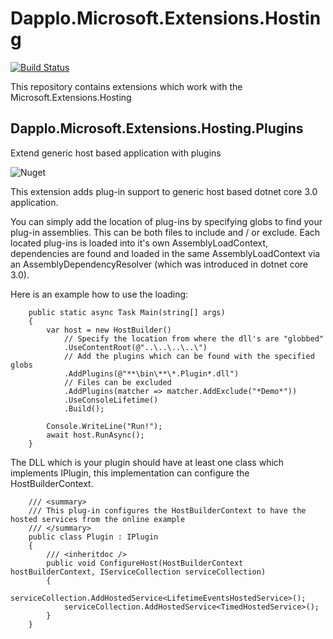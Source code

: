 # Dapplo.Microsoft.Extensions.Hosting

[![Build Status](https://dev.azure.com/Dapplo/Dapplo.Microsoft.Extensions.Hosting/_apis/build/status/dapplo.Dapplo.Microsoft.Extensions.Hosting?branchName=master)](https://dev.azure.com/Dapplo/Dapplo.Microsoft.Extensions.Hosting/_build/latest?definitionId=6&branchName=master)

This repository contains extensions which work with the Microsoft.Extensions.Hosting 


Dapplo.Microsoft.Extensions.Hosting.Plugins
--------------------------------------------
Extend generic host based application with plugins

![Nuget](https://img.shields.io/nuget/v/Dapplo.Microsoft.Extensions.Hosting.Plugins.svg)

This extension adds plug-in support to generic host based dotnet core 3.0 application.

You can simply add the location of plug-ins by specifying globs to find your plug-in assemblies.
This can be both files to include and / or exclude.
Each located plug-ins is loaded into it's own AssemblyLoadContext, dependencies are found and loaded in the same AssemblyLoadContext via an AssemblyDependencyResolver (which was introduced in dotnet core 3.0).

Here is an example how to use the loading:
```
    public static async Task Main(string[] args)
    {
        var host = new HostBuilder()
            // Specify the location from where the dll's are "globbed"
            .UseContentRoot(@"..\..\..\..\")
            // Add the plugins which can be found with the specified globs
            .AddPlugins(@"**\bin\**\*.Plugin*.dll")
            // Files can be excluded
            .AddPlugins(matcher => matcher.AddExclude("*Demo*"))
            .UseConsoleLifetime()
            .Build();

        Console.WriteLine("Run!");
        await host.RunAsync();
    }
```

The DLL which is your plugin should have at least one class which implements IPlugin, this implementation can configure the HostBuilderContext.
```
    /// <summary>
    /// This plug-in configures the HostBuilderContext to have the hosted services from the online example
    /// </summary>
    public class Plugin : IPlugin
    {
        /// <inheritdoc />
        public void ConfigureHost(HostBuilderContext hostBuilderContext, IServiceCollection serviceCollection)
        {
            serviceCollection.AddHostedService<LifetimeEventsHostedService>();
            serviceCollection.AddHostedService<TimedHostedService>();
        }
    }
```
